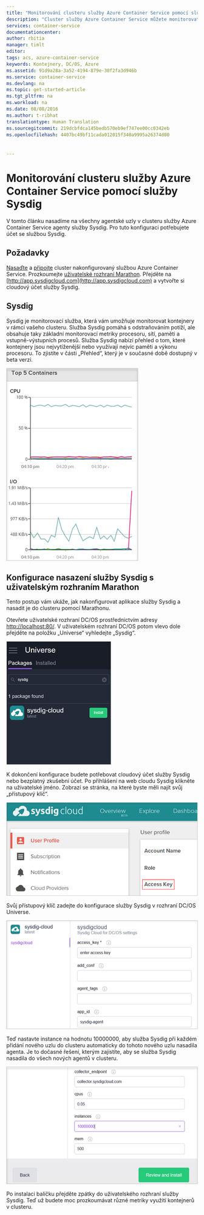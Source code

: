 ```yaml
---
title: "Monitorování clusteru služby Azure Container Service pomocí služby Sysdig | Dokumentace Microsoftu"
description: "Cluster služby Azure Container Service můžete monitorovat pomocí služby Sysdig."
services: container-service
documentationcenter: 
author: rbitia
manager: timlt
editor: 
tags: acs, azure-container-service
keywords: Kontejnery, DC/OS, Azure
ms.assetid: 91d9a28a-3a52-4194-879e-30f2fa3d946b
ms.service: container-service
ms.devlang: na
ms.topic: get-started-article
ms.tgt_pltfrm: na
ms.workload: na
ms.date: 08/08/2016
ms.author: t-ribhat
translationtype: Human Translation
ms.sourcegitcommit: 219dcbfdca145bedb570eb9ef747ee00cc0342eb
ms.openlocfilehash: 4407bc49bf11cada012015f340a9995a26374d00


---
```

# <a name="monitor-an-azure-container-service-cluster-with-sysdig"></a>Monitorování clusteru služby Azure Container Service pomocí služby Sysdig
V tomto článku nasadíme na všechny agentské uzly v clusteru služby Azure Container Service agenty služby Sysdig. Pro tuto konfiguraci potřebujete účet se službou Sysdig. 

## <a name="prerequisites"></a>Požadavky
[Nasaďte](container-service-deployment.md) a [připojte](container-service-connect.md) cluster nakonfigurovaný službou Azure Container Service. Prozkoumejte [uživatelské rozhraní Marathon](container-service-mesos-marathon-ui.md). Přejděte na [http://app.sysdigcloud.com](http://app.sysdigcloud.com) a vytvořte si cloudový účet služby Sysdig. 

## <a name="sysdig"></a>Sysdig
Sysdig je monitorovací služba, která vám umožňuje monitorovat kontejnery v rámci vašeho clusteru. Služba Sysdig pomáhá s odstraňováním potíží, ale obsahuje taky základní monitorovací metriky procesoru, sítí, paměti a vstupně-výstupních procesů. Služba Sysdig nabízí přehled o tom, které kontejnery jsou nejvytíženější nebo využívají nejvíc paměti a výkonu procesoru. To zjistíte v části „Přehled“, který je v současné době dostupný v beta verzi. 

![Uživatelské rozhraní služby Sysdig](./media/container-service-monitoring-sysdig/sysdig6.png) 

## <a name="configure-a-sysdig-deployment-with-marathon"></a>Konfigurace nasazení služby Sysdig s uživatelským rozhraním Marathon
Tento postup vám ukáže, jak nakonfigurovat aplikace služby Sysdig a nasadit je do clusteru pomocí Marathonu. 

Otevřete uživatelské rozhraní DC/OS prostřednictvím adresy [http://localhost:80/](http://localhost:80/). V uživatelském rozhraní DC/OS potom vlevo dole přejděte na položku „Universe“ vyhledejte „Sysdig“.

![Sysdig v rozhraní DC/OS Universe](./media/container-service-monitoring-sysdig/sysdig1.png)

K dokončení konfigurace budete potřebovat cloudový účet služby Sysdig nebo bezplatný zkušební účet. Po přihlášení na web cloudu Sysdig klikněte na uživatelské jméno. Zobrazí se stránka, na které byste měli najít svůj „přístupový klíč“. 

![Klíč rozhraní API služby Sysdig](./media/container-service-monitoring-sysdig/sysdig2.png) 

Svůj přístupový klíč zadejte do konfigurace služby Sysdig v rozhraní DC/OS Universe. 

![Konfigurace služby Sysdig v rozhraní DC/OS Universe](./media/container-service-monitoring-sysdig/sysdig3.png)

Teď nastavte instance na hodnotu 10000000, aby služba Sysdig při každém přidání nového uzlu do clusteru automaticky do tohoto nového uzlu nasadila agenta. Je to dočasné řešení, kterým zajistíte, aby se služba Sysdig nasadila do všech nových agentů v clusteru. 

![Konfigurace služby Sysdig v rozhraní DC/OS Universe – instance](./media/container-service-monitoring-sysdig/sysdig4.png)

Po instalaci balíčku přejděte zpátky do uživatelského rozhraní služby Sysdig. Teď už budete moc prozkoumávat různé metriky využití kontejnerů v clusteru. 




<!--HONumber=Nov16_HO2-->


